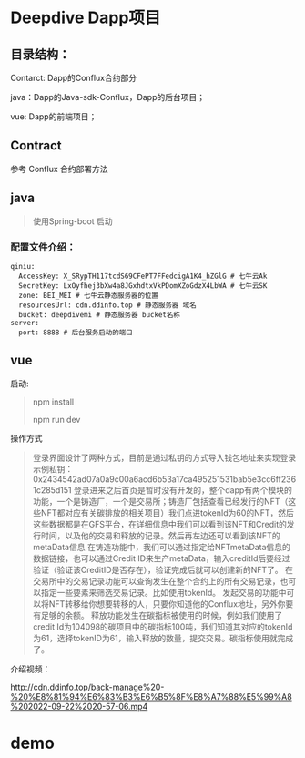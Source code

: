 # Deepdive Dapp项目

## 目录结构：

Contarct: Dapp的Conflux合约部分

java：Dapp的Java-sdk-Conflux，Dapp的后台项目；

vue: Dapp的前端项目；

## Contract

参考 Conflux 合约部署方法

## java

>使用Spring-boot 启动

### 配置文件介绍：

```
qiniu:
  AccessKey: X_SRypTH117tcdS69CFePT7FFedcigA1K4_hZGlG # 七牛云Ak
  SecretKey: LxOyfhej3bXw4a8JGxhdtxVkPDomXZoGdzX4LbWA # 七牛云SK
  zone: BEI_MEI # 七牛云静态服务器的位置
  resourcesUrl: cdn.ddinfo.top # 静态服务器 域名
  bucket: deepdivemi # 静态服务器 bucket名称
server:
  port: 8888 # 后台服务启动的端口
```

## vue

启动:

> npm install
>
> npm run dev

操作方式

> 登录界面设计了两种方式，目前是通过私钥的方式导入钱包地址来实现登录
> 示例私钥：0x2434542ad07a0a9c00a6acd6b53a17ca495251531bab5e3cc6ff2361c285d151
> 登录进来之后首页是暂时没有开发的，整个dapp有两个模块的功能，一个是铸造厂，一个是交易所；铸造厂包括查看已经发行的NFT（这些NFT都对应有关碳排放的相关项目）我们点进tokenId为60的NFT，然后这些数据都是在GFS平台，在详细信息中我们可以看到该NFT和Credit的发行时间，以及他的交易和释放的记录。然后再左边还可以看到该NFT的metaData信息
> 在铸造功能中，我们可以通过指定给NFTmetaData信息的数据链接，也可以通过Credit ID来生产metaData，输入creditId后要经过验证（验证该CreditID是否存在），验证完成后就可以创建新的NFT了。
> 在交易所中的交易记录功能可以查询发生在整个合约上的所有交易记录，也可以指定一些要素来筛选交易记录。比如使用tokenId。
> 发起交易的功能中可以将NFT转移给你想要转移的人，只要你知道他的Conflux地址，另外你要有足够的余额。
> 释放功能发生在碳指标被使用的时候，例如我们使用了credit Id为104098的碳项目中的碳指标100吨，我们知道其对应的tokenId为61，选择tokenID为61，输入释放的数量，提交交易。碳指标使用就完成了。

介绍视频：

http://cdn.ddinfo.top/back-manage%20-%20%E8%81%94%E6%83%B3%E6%B5%8F%E8%A7%88%E5%99%A8%202022-09-22%2020-57-06.mp4

# demo

